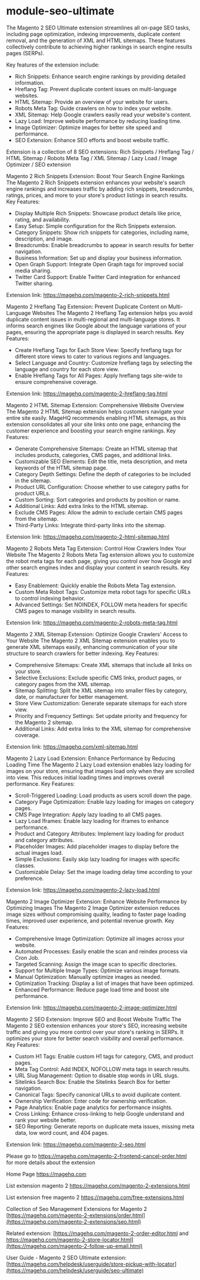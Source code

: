 # module-seo-ultimate
The Magento 2 SEO Ultimate extension streamlines all on-page SEO tasks, including page optimization, indexing improvements, duplicate content removal, and the generation of XML and HTML sitemaps. These features collectively contribute to achieving higher rankings in search engine results pages (SERPs).

Key features of the extension include:
- Rich Snippets: Enhance search engine rankings by providing detailed information.
- Hreflang Tag: Prevent duplicate content issues on multi-language websites.
- HTML Sitemap: Provide an overview of your website for users.
- Robots Meta Tag: Guide crawlers on how to index your website.
- XML Sitemap: Help Google crawlers easily read your website's content.
- Lazy Load: Improve website performance by reducing loading time.
- Image Optimizer: Optimize images for better site speed and performance.
- SEO Extension: Enhance SEO efforts and boost website traffic.

Extension is a collection of 8 SEO extensions:
Rich Snippets / Hreflang Tag / HTML Sitemap / Robots Meta Tag / XML Sitemap / Lazy Load / Image Optimizer / SEO extension

Magento 2 Rich Snippets Extension: Boost Your Search Engine Rankings
The Magento 2 Rich Snippets extension enhances your website's search engine rankings and increases traffic by adding rich snippets, breadcrumbs, ratings, prices, and more to your store's product listings in search results.
Key Features:
- Display Multiple Rich Snippets: Showcase product details like price, rating, and availability.
- Easy Setup: Simple configuration for the Rich Snippets extension.
- Category Snippets: Show rich snippets for categories, including name, description, and image.
- Breadcrumbs: Enable breadcrumbs to appear in search results for better navigation.
- Business Information: Set up and display your business information.
- Open Graph Support: Integrate Open Graph tags for improved social media sharing.
- Twitter Card Support: Enable Twitter Card integration for enhanced Twitter sharing.

Extension link: https://magehq.com/magento-2-rich-snippets.html

Magento 2 Hreflang Tag Extension: Prevent Duplicate Content on Multi-Language Websites
The Magento 2 Hreflang Tag extension helps you avoid duplicate content issues in multi-regional and multi-language stores. It informs search engines like Google about the language variations of your pages, ensuring the appropriate page is displayed in search results.
Key Features:
- Create Hreflang Tags for Each Store View: Specify hreflang tags for different store views to cater to various regions and languages.
- Select Language and Country: Customize hreflang tags by selecting the language and country for each store view.
- Enable Hreflang Tags for All Pages: Apply hreflang tags site-wide to ensure comprehensive coverage.

Extension link: https://magehq.com/magento-2-hreflang-tag.html

Magento 2 HTML Sitemap Extension: Comprehensive Website Overview
The Magento 2 HTML Sitemap extension helps customers navigate your entire site easily. MageHQ recommends enabling HTML sitemaps, as this extension consolidates all your site links onto one page, enhancing the customer experience and boosting your search engine rankings.
Key Features:
- Generate Comprehensive Sitemaps: Create an HTML sitemap that includes products, categories, CMS pages, and additional links.
- Customizable SEO Elements: Edit the title, meta description, and meta keywords of the HTML sitemap page.
- Category Depth Settings: Define the depth of categories to be included in the sitemap.
- Product URL Configuration: Choose whether to use category paths for product URLs.
- Custom Sorting: Sort categories and products by position or name.
- Additional Links: Add extra links to the HTML sitemap.
- Exclude CMS Pages: Allow the admin to exclude certain CMS pages from the sitemap.
- Third-Party Links: Integrate third-party links into the sitemap.

Extension link: https://magehq.com/magento-2-html-sitemap.html

Magento 2 Robots Meta Tag Extension: Control How Crawlers Index Your Website
The Magento 2 Robots Meta Tag extension allows you to customize the robot meta tags for each page, giving you control over how Google and other search engines index and display your content in search results.
Key Features:
- Easy Enablement: Quickly enable the Robots Meta Tag extension.
- Custom Meta Robot Tags: Customize meta robot tags for specific URLs to control indexing behavior.
- Advanced Settings: Set NOINDEX, FOLLOW meta headers for specific CMS pages to manage visibility in search results.

Extension link: https://magehq.com/magento-2-robots-meta-tag.html


Magento 2 XML Sitemap Extension: Optimize Google Crawlers' Access to Your Website
The Magento 2 XML Sitemap extension enables you to generate XML sitemaps easily, enhancing communication of your site structure to search crawlers for better indexing.
Key Features:
- Comprehensive Sitemaps: Create XML sitemaps that include all links on your store.
- Selective Exclusions: Exclude specific CMS links, product pages, or category pages from the XML sitemap.
- Sitemap Splitting: Split the XML sitemap into smaller files by category, date, or manufacturer for better management.
- Store View Customization: Generate separate sitemaps for each store view.
- Priority and Frequency Settings: Set update priority and frequency for the Magento 2 sitemap.
- Additional Links: Add extra links to the XML sitemap for comprehensive coverage.

Extension link: https://magehq.com/xml-sitemap.html

Magento 2 Lazy Load Extension: Enhance Performance by Reducing Loading Time
The Magento 2 Lazy Load extension enables lazy loading for images on your store, ensuring that images load only when they are scrolled into view. This reduces initial loading times and improves overall performance.
Key Features:
- Scroll-Triggered Loading: Load products as users scroll down the page.
- Category Page Optimization: Enable lazy loading for images on category pages.
- CMS Page Integration: Apply lazy loading to all CMS pages.
- Lazy Load Iframes: Enable lazy loading for iframes to enhance performance.
- Product and Category Attributes: Implement lazy loading for product and category attributes.
- Placeholder Images: Add placeholder images to display before the actual images load.
- Simple Exclusions: Easily skip lazy loading for images with specific classes.
- Customizable Delay: Set the image loading delay time according to your preference.

Extension link: https://magehq.com/magento-2-lazy-load.html

Magento 2 Image Optimizer Extension: Enhance Website Performance by Optimizing Images
The Magento 2 Image Optimizer extension reduces image sizes without compromising quality, leading to faster page loading times, improved user experience, and potential revenue growth.
Key Features:
- Comprehensive Image Optimization: Optimize all images across your website.
- Automated Processes: Easily enable the scan and reindex process via Cron Job.
- Targeted Scanning: Assign the image scan to specific directories.
- Support for Multiple Image Types: Optimize various image formats.
- Manual Optimization: Manually optimize images as needed.
- Optimization Tracking: Display a list of images that have been optimized.
- Enhanced Performance: Reduce page load time and boost site performance.

Extension link: https://magehq.com/magento-2-image-optimizer.html

Magento 2 SEO Extension: Improve SEO and Boost Website Traffic
The Magento 2 SEO extension enhances your store's SEO, increasing website traffic and giving you more control over your store's ranking in SERPs. It optimizes your store for better search visibility and overall performance.
Key Features:
- Custom H1 Tags: Enable custom H1 tags for category, CMS, and product pages.
- Meta Tag Control: Add INDEX, NOFOLLOW meta tags in search results.
- URL Slug Management: Option to disable stop words in URL slugs.
- Sitelinks Search Box: Enable the Sitelinks Search Box for better navigation.
- Canonical Tags: Specify canonical URLs to avoid duplicate content.
- Ownership Verification: Enter code for ownership verification.
- Page Analytics: Enable page analytics for performance insights.
- Cross Linking: Enhance cross-linking to help Google understand and rank your website better.
- SEO Reporting: Generate reports on duplicate meta issues, missing meta data, low word count, and 404 pages.

Extension link: https://magehq.com/magento-2-seo.html

Please go to [https://magehq.com/magento-2-frontend-cancel-order.html ](https://magehq.com/magento-2-seo-ultimate.html) for more details about the extension

Home Page https://magehq.com

List extension magento 2 https://magehq.com/magento-2-extensions.html

List extension free magento 2 https://magehq.com/free-extensions.html

Collection of Seo Management Extensions for Magento 2 [https://magehq.com/magento-2-extensions/order.html](https://magehq.com/magento-2-extensions/seo.html)

Related extension: [https://magehq.com/magento-2-order-editor.html and https://magehq.com/magento-2-store-locator.html](https://magehq.com/magento-2-follow-up-email.html)

User Guide - Magento 2 SEO Ultimate extension: [https://magehq.com/helpdesk/userguide/store-pickup-with-locator](https://magehq.com/helpdesk/userguide/seo-ultimate)

